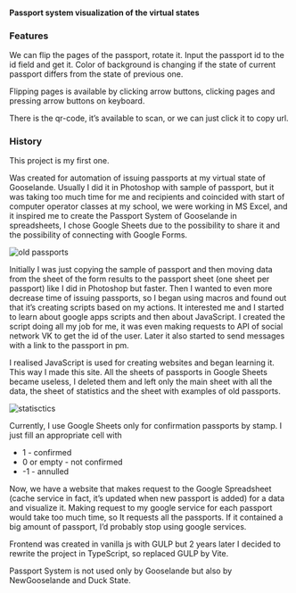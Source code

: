 #### Passport system visualization of the virtual states

### Features

We can flip the pages of the passport, rotate it. Input the passport id
to the id field and get it. Color of background is changing
if the state of current passport differs from the state of previous one.

Flipping pages is available by clicking arrow buttons, clicking pages
and pressing arrow buttons on keyboard.

There is the qr-code, itʼs available to scan, or we can
just click it to copy url.

### History

This project is my first one.

Was created for automation of issuing passports at my virtual state of Gooselande.
Usually I did it in Photoshop with sample of passport,
but it was taking too much time for me and recipients and coincided
with start of computer operator classes at my school,
we were working in MS Excel, and it inspired me to create
the Passport System of Gooselande in spreadsheets, I chose Google Sheets due to
the possibility to share it and the possibility of connecting with Google Forms.

![old passports](@/old.jpg)

Initially I was just copying the sample of passport and then moving data
from the sheet of the form results to the passport sheet (one sheet per passport)
like I did in Photoshop but faster. Then I wanted to even more decrease
time of issuing passports, so I began using macros and found out that
itʼs creating scripts based on my actions. It interested me and I started
to learn about google apps scripts and then about JavaScript. I created the script
doing all my job for me, it was even making requests to API of social network VK
to get the id of the user. Later it also started to send messages with a link
to the passport in pm.

I realised JavaScript is used for creating websites and began learning it.
This way I made this site. All the sheets of passports in Google Sheets became
useless, I deleted them and left only the main sheet with all the data,
the sheet of statistics and the sheet with examples of old passports.

![statisctics](@/statistics.jpg)

Currently, I use Google Sheets only for confirmation passports by stamp.
I just fill an appropriate cell with
- 1 - confirmed
- 0 or empty - not confirmed
- -1 - annulled

Now, we have a website that makes request to the Google Spreadsheet
(cache service in fact, itʼs updated when new passport is added)
for a data and visualize it. Making request to my google service for each passport
would take too much time, so It requests all the passports.
If it contained a big amount of passport, Iʼd probably stop using google services.

Frontend was created in vanilla js with GULP but 2 years later
I decided to rewrite the project in TypeScript, so replaced GULP by Vite.

Passport System is not used only by Gooselande but
also by NewGooselande and Duck State.